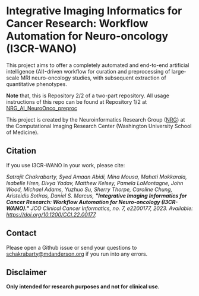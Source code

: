 # Integrative Imaging Informatics for Cancer Research: Workflow Automation for Neuro-oncology (I3CR-WANO)
This project aims to offer a completely automated and end-to-end artificial intelligence (AI)-driven workflow for curation and preprocessing of large-scale MRI neuro-oncology studies, with subsequent extraction of quantitative phenotypes.

**Note** that, this is Repository 2/2 of a two-part repository. All usage instructions of this repo can be found at Repository 1/2 at [NRG_AI_NeuroOnco_preproc](https://github.com/satrajitgithub/NRG_AI_NeuroOnco_preproc)

This project is created by the Neuroinformatics Research Group ([NRG](https://nrg.wustl.edu/)) at the Computational Imaging Research Center (Washington University School of Medicine).

## Citation
If you use I3CR-WANO in your work, please cite:

_Satrajit Chakrabarty, Syed Amaan Abidi, Mina Mousa, Mahati Mokkarala, Isabelle Hren, Divya Yadav, Matthew Kelsey, Pamela LaMontagne, John Wood, Michael Adams, Yuzhuo Su, Sherry Thorpe, Caroline Chung, Aristeidis Sotiras, Daniel S. Marcus, **"Integrative Imaging Informatics for Cancer Research: Workflow Automation for Neuro-oncology (I3CR-WANO)."** JCO Clinical Cancer Informatics, no. 7, e2200177, 2023. Available: https://doi.org/10.1200/CCI.22.00177._

## Contact
Please open a Github issue or send your questions to schakrabarty@mdanderson.org if you run into any errors.

## Disclaimer
**Only intended for research purposes and not for clinical use.**
